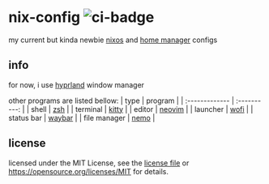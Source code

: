 nix-config ![ci-badge](https://img.shields.io/static/v1?label=Built%20with&message=nix&color=blue&style=flat&logo=nixos&link=https://nixos.org&labelColor=111212)
==========

my current but kinda newbie [nixos](https://nixos.org/) and [home manager](https://github.com/nix-community/home-manager/) configs

## info
for now, i use [hyprland](https://hyprland.org/) window manager

other programs are listed bellow:
| type           | program      |
| :------------- | :----------: |
| shell          | [zsh](https://www.zsh.org/) |
| terminal       | [kitty](https://github.com/kovidgoyal/kitty) |
| editor         | [neovim](https://neovim.io/) |
| launcher       | [wofi](https://sr.ht/~scoopta/wofi) |
| status bar     | [waybar](https://github.com/Alexays/Waybar) |
| file manager   | [nemo](https://github.com/linuxmint/nemo) |

## license
licensed under the MIT License, see the [license file](https://github.com/wiyba/nix-config/blob/main/LICENSE) or https://opensource.org/licenses/MIT for details.
